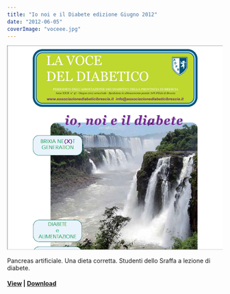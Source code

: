 ```yaml
---
title: "Io noi e il Diabete edizione Giugno 2012"
date: "2012-06-05"
coverImage: "voceee.jpg"
---
```


![](images/voceee.jpg)

Pancreas artificiale. Una dieta corretta. Studenti dello Sraffa a lezione di diabete.

<!-- \[vc\_row equal\_height="yes" content\_placement="middle" css=".vc\_custom\_1560783934700{margin-right: 0px !important;margin-left: 0px !important;background-color: #f4f4f4 !important;}"\]\[vc\_column width="1/2" css=".vc\_custom\_1560781514067{padding-top: 30px !important;padding-right: 30px !important;padding-bottom: 30px !important;padding-left: 30px !important;}" offset="vc\_col-lg-4 vc\_col-md-5 vc\_col-xs-12"\]\[ultimate\_heading main\_heading="Io noi e il Diabete edizione Giugno 2012" heading\_tag="h3" alignment="left" sub\_heading\_font\_size="desktop:20px;" sub\_heading\_line\_height="desktop:30px;" el\_class="accent-subtitle-color" main\_heading\_font\_size="desktop:30px;" main\_heading\_line\_height="desktop:40px;" sub\_heading\_margin="margin-bottom:20px;" main\_heading\_style="font-weight:bold;" main\_heading\_margin="margin-bottom:5px;" margin\_design\_tab\_text=""\]La voce del diabetico\[/ultimate\_heading\]\[vc\_column\_text css=".vc\_custom\_1572953946494{padding-bottom: 20px !important;}"\]

CARI LETTORI, Per questo numero estivo abbiamo scelto come immagine di copertina le cascate dell’Iguazù, uno splendido parco naturale situato al confine tra il Brasile e Argentina. Una leggenda guaranì narra che il dio, innamorato della bellissima Naipù e geloso dell’amore di questa per il mortale Caroba, modificò l’andamento del fiume Iguazù sul quale i due erano scappati, creando delle cascate. Naipù vi cadde, e si tramutò in roccia; Caroba si tramutò in albero. Nel parco naturale, sia la roccia robusta che l’albero flessibile riescono a fronteggiare la potenza dell’acqua; con le stesse robustezza e flessibilità, noi dobbiamo andare incontro agli eventi della vita.

#### Federica Limone

\[/vc\_column\_text\]\[vc\_row\_inner\]\[vc\_column\_inner\]\[vc\_column\_text\]

#### [View](http://198.211.122.197/diabetwp/wordpress/wp-content/uploads/2019/11/la-voce-giugno-2012.pdf") | [Download](http://198.211.122.197/diabetwp/wordpress/wp-content/uploads/2019/11/la-voce-giugno-2012.pdf)

\[/vc\_column\_text\]\[/vc\_column\_inner\]\[/vc\_row\_inner\]\[/vc\_column\]\[vc\_column width="1/2"\]\[dt\_fancy\_image image\_id="2241" width="300" height="500"\]\[/vc\_column\]\[/vc\_row\] -->
#### [View](http://198.211.122.197/diabetwp/wordpress/wp-content/uploads/2019/11/la-voce-giugno-2012.pdf") | [Download](http://198.211.122.197/diabetwp/wordpress/wp-content/uploads/2019/11/la-voce-giugno-2012.pdf)